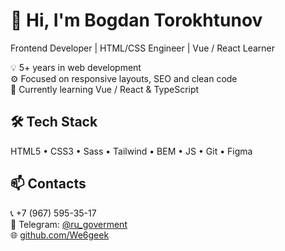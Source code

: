 # 👋 Hi, I'm Bogdan Torokhtunov

Frontend Developer | HTML/CSS Engineer | Vue / React Learner  

💡 5+ years in web development  
⚙️ Focused on responsive layouts, SEO and clean code  
🚀 Currently learning Vue / React & TypeScript  

## 🛠 Tech Stack
HTML5 • CSS3 • Sass • Tailwind • BEM • JS • Git • Figma  

## 📫 Contacts
📞 +7 (967) 595-35-17  
💬 Telegram: [@ru_goverment](https://t.me/ru_goverment)  
🌐 [github.com/We6geek](https://github.com/We6geek)
